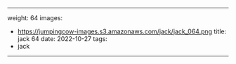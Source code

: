 
---
weight: 64
images:
- https://jumpingcow-images.s3.amazonaws.com/jack/jack_064.png
title: jack 64
date: 2022-10-27
tags:
- jack
---
